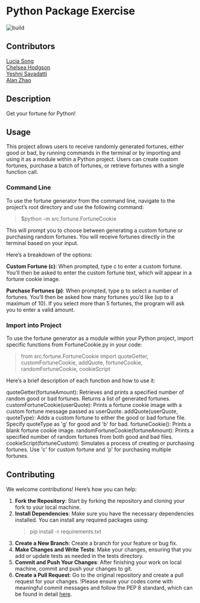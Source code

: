 # Python Package Exercise
![build](https://github.com/software-students-fall2024/3-python-package-scooby-gang/actions/workflows/build.yaml/badge.svg) <br>
## Contributors
[Lucia Song](https://github.com/lys7942) <br>
[Chelsea Hodgson](https://github.com/Chelsea-Hodgson) <br>
[Yeshni Savadatti](https://github.com/yeshnii) <br>
[Alan Zhao](https://github.com/Alan3562) <br>

## Description
Get your fortune for Python!

## Usage
This project allows users to receive randomly generated fortunes, either good or bad, by running commands in the terminal or by importing and using it as a module within a Python project. Users can create custom fortunes, purchase a batch of fortunes, or retrieve fortunes with a single function call.

### Command Line
To use the fortune generator from the command line, navigate to the project’s root directory and use the following command:

> $python -m src.fortune.FortuneCookie

This will prompt you to choose between generating a custom fortune or purchasing random fortunes. You will receive fortunes directly in the terminal based on your input.

Here’s a breakdown of the options:

**Custom Fortune (c)**: When prompted, type c to enter a custom fortune. You’ll then be asked to enter the custom fortune text, which will appear in a fortune cookie image.

**Purchase Fortunes (p)**: When prompted, type p to select a number of fortunes. You’ll then be asked how many fortunes you’d like (up to a maximum of 10). If you select more than 5 fortunes, the program will ask you to enter a valid amount.

### Import into Project
To use the fortune generator as a module within your Python project, import specific functions from FortuneCookie.py in your code:

> from src.fortune.FortuneCookie import quoteGetter, customFortuneCookie, addQuote, fortuneCookie, randomFortuneCookie, cookieScript

Here’s a brief description of each function and how to use it:

quoteGetter(fortuneAmount): Retrieves and prints a specified number of random good or bad fortunes. Returns a list of generated fortunes.
customFortuneCookie(userQuote): Prints a fortune cookie image with a custom fortune message passed as userQuote.
addQuote(userQuote, quoteType): Adds a custom fortune to either the good or bad fortune file. Specify quoteType as 'g' for good and 'b' for bad.
fortuneCookie(): Prints a blank fortune cookie image.
randomFortuneCookie(fortuneAmount): Prints a specified number of random fortunes from both good and bad files.
cookieScript(fortuneCustom): Simulates a process of creating or purchasing fortunes. Use 'c' for custom fortune and 'p' for purchasing multiple fortunes.

## Contributing
We welcome contributions! Here’s how you can help:
1. **Fork the Repository**: Start by forking the repository and cloning your fork to your local machine.
2. **Install Dependencies**: Make sure you have the necessary dependencies installed. You can install any required packages using:
   >pip install -r requirements.txt
3. **Create a New Branch**: Create a branch for your feature or bug fix.
4. **Make Changes and Write Tests**: Make your changes, ensuring that you add or update tests as needed in the tests directory.
5. **Commit and Push Your Changes**: After finishing your work on local machine, commit and push your changes to git.
6. **Create a Pull Request**: Go to the original repository and create a pull request for your changes.
!Please ensure your codes come with meaningful commit messages and follow the PEP 8 standard, which can be found in detail [here](https://peps.python.org/pep-0008/).
